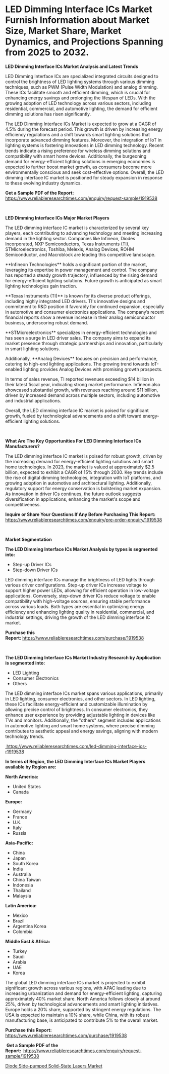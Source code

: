 <p><h1>LED Dimming Interface ICs Market Furnish Information about Market Size, Market Share, Market Dynamics, and Projections Spanning from 2025 to 2032.</h1></p><p><strong>LED Dimming Interface ICs Market Analysis and Latest Trends</strong></p>
<p><p>LED Dimming Interface ICs are specialized integrated circuits designed to control the brightness of LED lighting systems through various dimming techniques, such as PWM (Pulse Width Modulation) and analog dimming. These ICs facilitate smooth and efficient dimming, which is crucial for enhancing energy savings and prolonging the lifespan of LEDs. With the growing adoption of LED technology across various sectors, including residential, commercial, and automotive lighting, the demand for efficient dimming solutions has risen significantly.</p><p>The LED Dimming Interface ICs Market is expected to grow at a CAGR of 4.5% during the forecast period. This growth is driven by increasing energy efficiency regulations and a shift towards smart lighting solutions that incorporate advanced dimming features. Moreover, the integration of IoT in lighting systems is fostering innovations in LED dimming technology. Recent trends indicate a rising preference for wireless dimming solutions and compatibility with smart home devices. Additionally, the burgeoning demand for energy-efficient lighting solutions in emerging economies is expected to further boost market growth, as consumers become more environmentally conscious and seek cost-effective options. Overall, the LED dimming interface IC market is positioned for steady expansion in response to these evolving industry dynamics.</p></p>
<p><strong>Get a Sample PDF of the Report:&nbsp;</strong> <a href="https://www.reliableresearchtimes.com/enquiry/request-sample/1919538?utm_campaign=2105&utm_medium=2&utm_source=Github&utm_content=ia&utm_term=13022025&utm_id=led-dimming-interface-ics">https://www.reliableresearchtimes.com/enquiry/request-sample/1919538</a></p>
<p>&nbsp;</p>
<p><strong>LED Dimming Interface ICs Major Market Players</strong></p>
<p><p>The LED dimming interface IC market is characterized by several key players, each contributing to advancing technology and meeting increasing demand in the lighting sector. Companies like Infineon, Diodes Incorporated, NXP Semiconductors, Texas Instruments (TI), STMicroelectronics, Toshiba, Melexis, Analog Devices, ROHM Semiconductor, and Macroblock are leading this competitive landscape.</p><p>**Infineon Technologies** holds a significant portion of the market, leveraging its expertise in power management and control. The company has reported a steady growth trajectory, influenced by the rising demand for energy-efficient lighting solutions. Future growth is anticipated as smart lighting technologies gain traction.</p><p>**Texas Instruments (TI)** is known for its diverse product offerings, including highly integrated LED drivers. TI's innovative designs and commitment to R&D position it favorably for continued expansion, especially in automotive and consumer electronics applications. The company’s recent financial reports show a revenue increase in their analog semiconductor business, underscoring robust demand.</p><p>**STMicroelectronics** specializes in energy-efficient technologies and has seen a surge in LED driver sales. The company aims to expand its market presence through strategic partnerships and innovation, particularly in smart lighting solutions.</p><p>Additionally, **Analog Devices** focuses on precision and performance, catering to high-end lighting applications. The growing trend towards IoT-enabled lighting provides Analog Devices with promising growth prospects.</p><p>In terms of sales revenue, TI reported revenues exceeding $14 billion in their latest fiscal year, indicating strong market performance. Infineon also showcased substantial growth, with revenues reaching around $11 billion, driven by increased demand across multiple sectors, including automotive and industrial applications.</p><p>Overall, the LED dimming interface IC market is poised for significant growth, fueled by technological advancements and a shift toward energy-efficient lighting solutions.</p></p>
<p>&nbsp;</p>
<p><strong>What Are The Key Opportunities For LED Dimming Interface ICs Manufacturers?</strong></p>
<p><p>The LED dimming interface IC market is poised for robust growth, driven by the increasing demand for energy-efficient lighting solutions and smart home technologies. In 2023, the market is valued at approximately $2.5 billion, expected to exhibit a CAGR of 15% through 2030. Key trends include the rise of digital dimming technologies, integration with IoT platforms, and growing adoption in automotive and architectural lighting. Additionally, regulatory support for energy conservation is bolstering market expansion. As innovation in driver ICs continues, the future outlook suggests diversification in applications, enhancing the market's scope and competitiveness.</p></p>
<p><strong>Inquire or Share Your Questions If Any Before Purchasing This Report:</strong> <a href="https://www.reliableresearchtimes.com/enquiry/pre-order-enquiry/1919538?utm_campaign=2105&utm_medium=2&utm_source=Github&utm_content=ia&utm_term=13022025&utm_id=led-dimming-interface-ics">https://www.reliableresearchtimes.com/enquiry/pre-order-enquiry/1919538</a></p>
<p>&nbsp;</p>
<p><strong>Market Segmentation</strong></p>
<p><strong>The LED Dimming Interface ICs Market Analysis by types is segmented into:</strong></p>
<p><ul><li>Step-up Driver ICs</li><li>Step-down Driver ICs</li></ul></p>
<p><p>LED dimming interface ICs manage the brightness of LED lights through various driver configurations. Step-up driver ICs increase voltage to support higher power LEDs, allowing for efficient operation in low-voltage applications. Conversely, step-down driver ICs reduce voltage to enable compatibility with high-voltage sources, ensuring stable performance across various loads. Both types are essential in optimizing energy efficiency and enhancing lighting quality in residential, commercial, and industrial settings, driving the growth of the LED dimming interface IC market.</p></p>
<p><strong>Purchase this Report:&nbsp;</strong><a href="https://www.reliableresearchtimes.com/purchase/1919538?utm_campaign=2105&utm_medium=2&utm_source=Github&utm_content=ia&utm_term=13022025&utm_id=led-dimming-interface-ics">https://www.reliableresearchtimes.com/purchase/1919538</a></p>
<p>&nbsp;</p>
<p><strong>The LED Dimming Interface ICs Market Industry Research by Application is segmented into:</strong></p>
<p><ul><li>LED Lighting</li><li>Consumer Electronics</li><li>Others</li></ul></p>
<p><p>The LED dimming interface ICs market spans various applications, primarily in LED lighting, consumer electronics, and other sectors. In LED lighting, these ICs facilitate energy-efficient and customizable illumination by allowing precise control of brightness. In consumer electronics, they enhance user experience by providing adjustable lighting in devices like TVs and monitors. Additionally, the "others" segment includes applications in automotive lighting and smart home systems, where precise dimming contributes to aesthetic appeal and energy savings, aligning with modern technology trends.</p></p>
<p><a href="https://www.reliableresearchtimes.com/led-dimming-interface-ics-r1919538?utm_campaign=2105&utm_medium=2&utm_source=Github&utm_content=ia&utm_term=13022025&utm_id=led-dimming-interface-ics">&nbsp;https://www.reliableresearchtimes.com/led-dimming-interface-ics-r1919538</a></p>
<p><strong>In terms of Region, the LED Dimming Interface ICs Market Players available by Region are:</strong></p>
<p>
    <p> <strong> North America: </strong>
        <ul>
            <li>United States</li>
            <li>Canada</li>
        </ul>
        </p> 
    <p> <strong> Europe: </strong>
        <ul>
            <li>Germany</li>
            <li>France</li>
            <li>U.K.</li>
            <li>Italy</li>
            <li>Russia</li>
        </ul>
        </p> 
    <p> <strong> Asia-Pacific: </strong>
        <ul>
            <li>China</li>
            <li>Japan</li>
            <li>South Korea</li>
            <li>India</li>
            <li>Australia</li>
            <li>China Taiwan</li>
            <li>Indonesia</li>
            <li>Thailand</li>
            <li>Malaysia</li>
        </ul>
        </p> 
    <p> <strong> Latin America: </strong>
        <ul>
            <li>Mexico</li>
            <li>Brazil</li>
            <li>Argentina Korea</li>
            <li>Colombia</li>
        </ul>
        </p> 
    <p> <strong> Middle East & Africa: </strong>
        <ul>
            <li>Turkey</li>
            <li>Saudi</li>
            <li>Arabia</li>
            <li>UAE</li>
            <li>Korea</li>
        </ul>
    </p>
    </p>
<p><p>The global LED dimming interface ICs market is projected to exhibit significant growth across various regions, with APAC leading due to increasing urbanization and demand for energy-efficient lighting, capturing approximately 40% market share. North America follows closely at around 25%, driven by technological advancements and smart lighting initiatives. Europe holds a 20% share, supported by stringent energy regulations. The USA is expected to maintain a 10% share, while China, with its robust manufacturing base, is anticipated to contribute 5% to the overall market.</p></p>
<p><strong>Purchase this Report: </strong><a href="https://www.reliableresearchtimes.com/purchase/1919538?utm_campaign=2105&utm_medium=2&utm_source=Github&utm_content=ia&utm_term=13022025&utm_id=led-dimming-interface-ics">https://www.reliableresearchtimes.com/purchase/1919538</a></p>
<p>&nbsp;<strong>Get a Sample PDF of the Report:&nbsp;&nbsp;</strong><a href="https://www.reliableresearchtimes.com/enquiry/request-sample/1919538?utm_campaign=2105&utm_medium=2&utm_source=Github&utm_content=ia&utm_term=13022025&utm_id=led-dimming-interface-ics">https://www.reliableresearchtimes.com/enquiry/request-sample/1919538</a></p>
<p><strong></strong></p>
<p><p><a href="https://github.com/MariaWashington76/Market-Research-Report-List-1/blob/main/diode-side-pumped-solid-state-lasers-market.md?utm_campaign=2105&utm_medium=2&utm_source=Github&utm_content=ia&utm_term=13022025&utm_id=led-dimming-interface-ics">Diode Side-pumped Solid-State Lasers Market</a></p></p>
